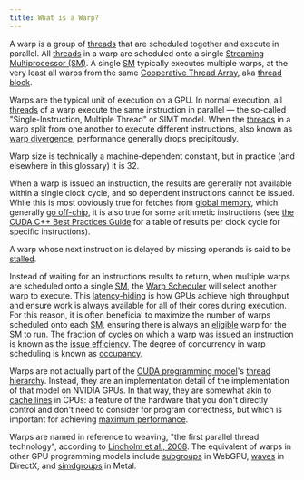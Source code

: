 ```yaml
---
title: What is a Warp?
---
```


A warp is a group of [threads](/gpu-glossary/device-software/thread) that are
scheduled together and execute in parallel. All
[threads](/gpu-glossary/device-software/thread) in a warp are scheduled onto a
single
[Streaming Multiprocessor (SM)](/gpu-glossary/device-hardware/streaming-multiprocessor).
A single [SM](/gpu-glossary/device-hardware/streaming-multiprocessor) typically
executes multiple warps, at the very least all warps from the same
[Cooperative Thread Array](/gpu-glossary/device-software/cooperative-thread-array),
aka [thread block](/gpu-glossary/device-software/thread-block).

Warps are the typical unit of execution on a GPU. In normal execution, all
[threads](/gpu-glossary/device-software/thread) of a warp execute the same
instruction in parallel — the so-called "Single-Instruction, Multiple Thread" or
SIMT model. When the [threads](/gpu-glossary/device-software/thread) in a warp
split from one another to execute different instructions, also known as
[warp divergence](/gpu-glossary/perf/warp-divergence), performance generally
drops precipitously.

Warp size is technically a machine-dependent constant, but in practice (and
elsewhere in this glossary) it is 32.

When a warp is issued an instruction, the results are generally not available
within a single clock cycle, and so dependent instructions cannot be issued.
While this is most obviously true for fetches from
[global memory](/gpu-glossary/device-software/global-memory), which generally
[go off-chip](/gpu-glossary/device-hardware/gpu-ram), it is also true for some
arithmetic instructions (see
[the CUDA C++ Best Practices Guide](https://docs.nvidia.com/cuda/cuda-c-best-practices-guide/index.html#arithmetic-instructions)
for a table of results per clock cycle for specific instructions).

A warp whose next instruction is delayed by missing operands is said to be
[stalled](/gpu-glossary/perf/warp-execution-state).

Instead of waiting for an instructions results to return, when multiple warps
are scheduled onto a single
[SM](/gpu-glossary/device-hardware/streaming-multiprocessor), the
[Warp Scheduler](/gpu-glossary/device-hardware/warp-scheduler) will select
another warp to execute. This
[latency-hiding](/gpu-glossary/perf/latency-hiding) is how GPUs achieve high
throughput and ensure work is always available for all of their cores during
execution. For this reason, it is often beneficial to maximize the number of
warps scheduled onto each
[SM](/gpu-glossary/device-hardware/streaming-multiprocessor), ensuring there is
always an [eligible](/gpu-glossary/perf/warp-execution-state) warp for the
[SM](/gpu-glossary/device-hardware/streaming-multiprocessor) to run. The
fraction of cycles on which a warp was issued an instruction is known as the
[issue efficiency](/gpu-glossary/perf/issue-efficiency). The degree of
concurrency in warp scheduling is known as
[occupancy](/gpu-glossary/perf/occupancy).

Warps are not actually part of the
[CUDA programming model](/gpu-glossary/device-software/cuda-programming-model)'s
[thread hierarchy](/gpu-glossary/device-software/thread-hierarchy). Instead,
they are an implementation detail of the implementation of that model on NVIDIA
GPUs. In that way, they are somewhat akin to
[cache lines](https://www.nic.uoregon.edu/~khuck/ts/acumem-report/manual_html/ch03s02.html)
in CPUs: a feature of the hardware that you don't directly control and don't
need to consider for program correctness, but which is important for achieving
[maximum performance](/gpu-glossary/perf).

Warps are named in reference to weaving, "the first parallel thread technology",
according to
[Lindholm et al., 2008](https://www.cs.cmu.edu/afs/cs/academic/class/15869-f11/www/readings/lindholm08_tesla.pdf).
The equivalent of warps in other GPU programming models include
[subgroups](https://github.com/gpuweb/gpuweb/pull/4368) in WebGPU,
[waves](https://microsoft.github.io/DirectX-Specs/d3d/HLSL_SM_6_6_WaveSize.html)
in DirectX, and
[simdgroups](https://developer.apple.com/documentation/metal/compute_passes/creating_threads_and_threadgroups#2928931)
in Metal.
